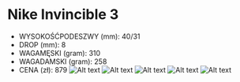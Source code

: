 # Nike Invincible 3

- WYSOKOŚĆPODESZWY (mm): 40/31
- DROP (mm): 8
- WAGAMĘSKI (gram): 310
- WAGADAMSKI (gram): 258
- CENA (zł): 879
![Alt text](https://www.prodirectsport.com/-/media/article-content/running/2023/february/nike-invincible-3/image-1.jpg)
![Alt text](https://static.runnea.com/images/202211/nike-zoomx-invincible-run-flyknit-3-upper-800x800x80.jpg?1)
![Alt text](https://www.highsnobiety.com/static-assets/thumbor/fs_QrBa0swNnFWzMoygMvE00Ym8=/1600x1067/www.highsnobiety.com/static-assets/wp-content/uploads/2023/01/27175639/nike-invincible-3-2.jpg)
![Alt text](https://static.nike.com/a/images/t_PDP_1280_v1/f_auto/3396ee3c-08cc-4ada-baa9-655af12e3120/invincible-3-road-running-shoes-z1GZJm.png)
![Alt text](https://static.nike.com/a/images/t_default/d3be1976-27b2-4400-b21b-b4567c6ca660/invincible-3-road-running-shoes-8tDZXB.png)
